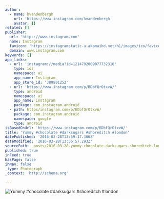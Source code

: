 ```yaml
---
author:
  - name: hvandenbergh
    url: 'https://www.instagram.com/hvandenbergh'
    avatar: {}
related: []
publisher:
  url: 'https://www.instagram.com'
  name: Instagram
  favicon: 'https://instagramstatic-a.akamaihd.net/h1/images/ico/favicon.ico/7cdab0872b15.ico'
  domain: www.instagram.com
keywords: []
app_links:
  - url: 'instagram://media?id=1214702009877732310'
    type: ios
    namespace: ai
    app_name: Instagram
    app_store_id: '389801252'
  - url: 'https://www.instagram.com/p/BDbfQrOtxvW/'
    type: android
    namespace: ai
    app_name: Instagram
    package: com.instagram.android
  - path: https/instagram.com/p/BDbfQrOtxvW/
    package: com.instagram.android
    namespace: google
    type: android
isBasedOnUrl: 'https://www.instagram.com/p/BDbfQrOtxvW/'
title: 'Yummy #chocolate #darksugars #shoreditch #london'
datePublished: '2016-03-28T13:59:17.366Z'
dateModified: '2016-03-28T13:56:57.293Z'
sourcePath: _posts/2016-03-28-yummy-chocolate-darksugars-shoreditch-london.md
published: true
inFeed: true
hasPage: false
inNav: false
_type: Photograph
_context: 'http://schema.org'

---
```

![Yummy #chocolate #darksugars #shoreditch #london](https://scontent.cdninstagram.com/t51.2885-15/s640x640/sh0.08/e35/12912562_545367235636851_1787625840_n.jpg?ig_cache_key=MTIxNDcwMjAwOTg3NzczMjMxMA%3D%3D.2)